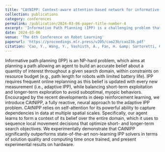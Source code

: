 ```yaml
---
title: "CAtNIPP: Context-aware attention-based network for informative path planning"
collection: publications
category: conferences
permalink: /publication/2024-03-06-paper-title-number-4
excerpt: 'Informative Path Planning (IPP) is a challenging problem that requires balancing exploration and exploitation under resource constraints. CAtNIPP introduces a fully reactive, deep reinforcement learning-based solution using self-attention to guide efficient path planning. By learning to form a global context and make adaptive local decisions, CAtNIPP outperforms traditional IPP methods in both performance and computation speed, with demonstrated results on real hardware.'
date: 2024-03-06
venue: 'The 6th Conference on Robot Learning'
paperurl: 'https://proceedings.mlr.press/v205/cao23b/cao23b.pdf'
citation: 'Cao, Y., Wang, Y., Vashisth, A., Fan, H. &amp; Sartoretti, G.A.. (2023). CAtNIPP: Context-Aware Attention-based Network for Informative Path Planning. <i>Proceedings of The 6th Conference on Robot Learning</i>, in <i>Proceedings of Machine Learning Research</i> 205:1928-1937'
---
```


Informative path planning (IPP) is an NP-hard problem, which aims at planning a path allowing an agent to build an accurate belief about a quantity of interest throughout a given search domain, within constraints on resource budget (e.g., path length for robots with limited battery life). IPP requires frequent online replanning as this belief is updated with every new measurement (i.e., adaptive IPP), while balancing short-term exploitation and longer-term exploration to avoid suboptimal, myopic behaviors. Encouraged by the recent developments in deep reinforcement learning, we introduce CAtNIPP, a fully reactive, neural approach to the adaptive IPP problem. CAtNIPP relies on self-attention for its powerful ability to capture dependencies in data at multiple spatial scales. Specifically, our agent learns to form a context of its belief over the entire domain, which it uses to sequence local movement decisions that optimize short- and longer-term search objectives. We experimentally demonstrate that CAtNIPP significantly outperforms state-of-the-art non-learning IPP solvers in terms of solution quality and computing time once trained, and present experimental results on hardware.
